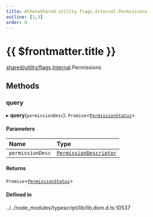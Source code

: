```yaml
---
title: AthenaShared.utility.flags.Internal.Permissions
outline: [1,3]
order: 0
---
```


# {{ $frontmatter.title }}


[shared/utility/flags](../modules/shared_utility_flags.md).[Internal](../modules/shared_utility_flags_Internal.md).Permissions

## Methods

### query

▸ **query**(`permissionDesc`): `Promise`<[`PermissionStatus`](../modules/shared_utility_flags_Internal.md#PermissionStatus)\>

#### Parameters

| Name | Type |
| :------ | :------ |
| `permissionDesc` | [`PermissionDescriptor`](shared_utility_flags_Internal_PermissionDescriptor.md) |

#### Returns

`Promise`<[`PermissionStatus`](../modules/shared_utility_flags_Internal.md#PermissionStatus)\>

#### Defined in

../../node_modules/typescript/lib/lib.dom.d.ts:10537
